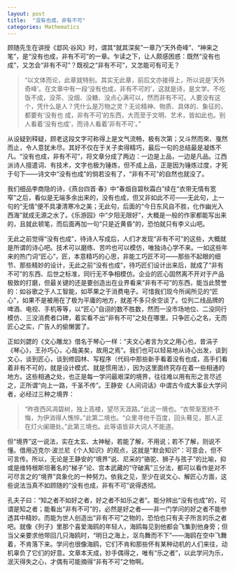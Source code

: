 ```yaml
---
layout: post
title:  "没有也成，非有不可"
categories: Mathematics
---
```


顾随先生在讲授《邶风·谷风》时，谓其“就其深矣”一章乃“天外奇峰”、“神来之笔”，是“没有也成，非有不可”的一章。乍读之下，让人颇感困惑：既然“没有也成”，又怎会“非有不可”？既视之“非有不可”，又怎能可有可无？

> “以文体而论，此章就特别。其实无此章，前后文亦接得上，所以说是‘天外奇峰’。在文章中有一段‘没有也成，非有不可的’，这就是诗，是文学。不吃饭不成，没茶、没烟、没糖、没点心满可以，然而非有不可。人要没有这个，凭什么是人？凭什么是万物之灵？无论精神、物质、具体的、象征的，都要有‘没有也 成，非有不可’的东西，大而至于文明、艺术，皆如此也。别人看着‘没有也成’，而诗人看着‘非有不可’。”

从设疑到释疑，顾老这段文字可称得上是文气流畅，极有次第；又斗然而來、戛然而止，令人意犹未尽。其好不仅在于关子卖得精巧，最后一句的总结最是凝炼不凡。“没有也成，非有不可”，将文章分成了两边：一边是上品，一边是凡品。江西派诗人擅遣词、有技术，文字也极为锤炼，但不成上品，正是因为锤炼过度，才死于句下——诗文中“没有也成”的倘若没有了，“非有不可”的自然也就没了。

我们细品李商隐的诗，《燕台四首·春》中“春烟自碧秋霜白”续在“衣带无情有宽窄”之后，看似是无端多余出来的，没有也成，但又非如此不可——无此句，上一句的“无情”便不具凄清寒冷之美；无此句，后面的“今日东风自不胜，化作幽光入西海”就成无源之水了。《乐游园》中“夕阳无限好”，大概是一般的作家都能写出来的，且就此顿笔，而后面再加一句“只是近黄昏”的，恐怕就只有李义山吧。

无此之前觉得“没有也成”，待诗人写成后，人们才发现“非有不可”的这些，大概就是所谓的诗心吧。技术可以磨练、苦吟也可以模仿，唯独诗心学不来。一如这些年来的热门词“匠心”，匠，本意精巧的心思，非能工巧匠不可——那些不起眼的细节、那些精妙的设计，无此之前“没有也成”，待巧匠们设计出来后，就成了“非有不可”的东西、后世之标准，同行无不争相模仿。企业的匠心固然离不开对于产品极致的打磨，但最关键的还是要创造出在业界看来“非有不可”的东西，能当此赞誉的：如谷歌之于人工智能，如苹果之于消费电子。可惜我们现今所闻所见的“匠心”，如果不是被用在了极为平庸的地方，就差不多只余空谈了。位列二线品牌的啤酒、电视、手机等等，以“匠心”自诩的数不胜数，然而一没市场地位、二没同行模仿、三没消费者口碑，着实看不出“非有不可”之处在哪里。只争匠心之名，无而匠心之实，广告人的偷懒罢了。

正如刘勰的《文心雕龙》借名于琴心一样：“夫文心者言为文之用心也，昔涓子《琴心》，王孙巧心，心哉美矣，故用之焉”。我们也可以轻易地从诗心出发，谈到文心，谈到匠心，谈到修园林、写程序（代码中那些新手看着没有也成，高手们看着非有不可的，就是设计模式、就是惯用法），因为这里面终究存在着一些相通的地方。这些相通之处，也正是每一学问最艰深的境界，往往难以用有形之言尽述之，正所谓“向上一路，千圣不传”。王静安《人间词话》中谓古今成大事业大学问者，必经过三种之境界：

> “昨夜西风凋碧树，独上高楼，望尽天涯路。”此这一境也。“衣带渐宽终不悔，为伊消得人憔悴。”此第二境也。“众里寻他千百度，回头蓦见，那人正在灯火阑珊处。”此第三境也。此等语皆非大词人不能道。

但“境界”这一说法，实在太玄、太神秘，若能了解，不用说；若不了解，则说不懂。借用迈克尔·波兰尼《个人知识》的观点，这就是“默会知识”：可意会，但不可言传。所以，无论是王静安的“境界”说、尼采的“骆驼、狮子与孩子”的比喻，抑或是维特根斯坦著名的“梯子”论、宫本武藏的“守破离”三分法，都可以看作是对不可尽言之的“境界”具象化的一种努力。依我之见，至少在说文心、解匠心方面，这些说法当真不如顾随的“没有也成，非有不可”说得透彻。

孔夫子曰：“知之者不如好之者，好之者不如乐之者”。能分辨出“没有也成”的，可谓是知之者；能看出“非有不可”的，必然是好之者——非一门学问的好之者不能参透其中精妙。而能为世人创造出“非有不可”之物的，恐怕也只有夫子所言的乐之者吧。就像《列子》里那个喜爱海鸥的年轻人，海鸥每见到他都会飞集到他身旁；但当父亲要求他带回几只海鸥时，“明日之海上，沤鸟舞而不下”——海鸥在空中飞舞着，不肯落下来。学问也很像海鸥，它们不肯和那些怀有某种动机的人们来往，动机辜负了它们的好意。文章本天成，妙手偶得之，唯有“乐之者”，以此学问为乐，泯灭得失之心，才偶有可能摘得“非有不可”之物啊。